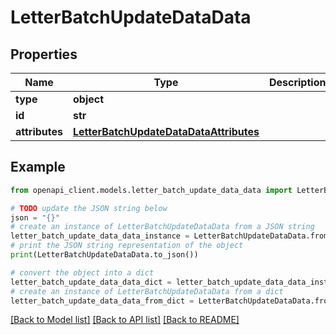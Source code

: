 # LetterBatchUpdateDataData


## Properties

Name | Type | Description | Notes
------------ | ------------- | ------------- | -------------
**type** | **object** |  | [optional] 
**id** | **str** |  | [optional] 
**attributes** | [**LetterBatchUpdateDataDataAttributes**](LetterBatchUpdateDataDataAttributes.md) |  | [optional] 

## Example

```python
from openapi_client.models.letter_batch_update_data_data import LetterBatchUpdateDataData

# TODO update the JSON string below
json = "{}"
# create an instance of LetterBatchUpdateDataData from a JSON string
letter_batch_update_data_data_instance = LetterBatchUpdateDataData.from_json(json)
# print the JSON string representation of the object
print(LetterBatchUpdateDataData.to_json())

# convert the object into a dict
letter_batch_update_data_data_dict = letter_batch_update_data_data_instance.to_dict()
# create an instance of LetterBatchUpdateDataData from a dict
letter_batch_update_data_data_from_dict = LetterBatchUpdateDataData.from_dict(letter_batch_update_data_data_dict)
```
[[Back to Model list]](../README.md#documentation-for-models) [[Back to API list]](../README.md#documentation-for-api-endpoints) [[Back to README]](../README.md)



